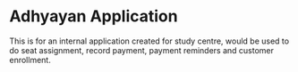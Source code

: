 # Adhyayan Application
This is for an internal application created for study centre, would be used to do seat assignment,
record payment, payment reminders and customer enrollment.


